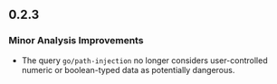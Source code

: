 ## 0.2.3

### Minor Analysis Improvements

* The query `go/path-injection` no longer considers user-controlled numeric or boolean-typed data as potentially dangerous.
